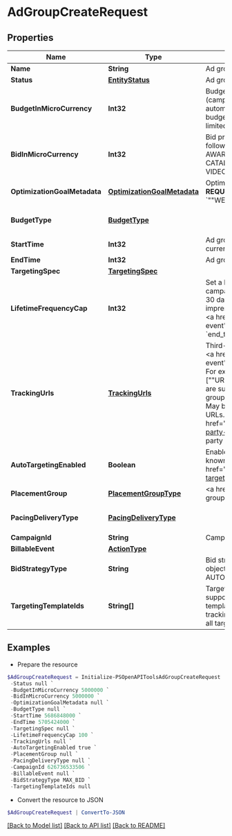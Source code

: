 # AdGroupCreateRequest
## Properties

Name | Type | Description | Notes
------------ | ------------- | ------------- | -------------
**Name** | **String** | Ad group name. | 
**Status** | [**EntityStatus**](EntityStatus.md) | Ad group/entity status. | [optional] 
**BudgetInMicroCurrency** | **Int32** | Budget in micro currency. This field is **REQUIRED** for non-CBO (campaign budget optimization) campaigns.  A CBO campaign automatically generates ad group budgets from its campaign budget to maximize campaign outcome. A CBO campaign is limited to 70 or less ad groups. | [optional] 
**BidInMicroCurrency** | **Int32** | Bid price in micro currency. This field is **REQUIRED** for the following campaign objective_type/billable_event combinations: AWARENESS/IMPRESSION, CONSIDERATION/CLICKTHROUGH, CATALOG_SALES/CLICKTHROUGH, VIDEO_VIEW/VIDEO_V_50_MRC. | [optional] 
**OptimizationGoalMetadata** | [**OptimizationGoalMetadata**](OptimizationGoalMetadata.md) | Optimization goals for objective-based performance campaigns. **REQUIRED** when campaign&#39;s &#x60;objective_type&#x60; is set to &#x60;&quot;&quot;WEB_CONVERSION&quot;&quot;&#x60;. | [optional] 
**BudgetType** | [**BudgetType**](BudgetType.md) |  | [optional] [default to "DAILY"]
**StartTime** | **Int32** | Ad group start time. Unix timestamp in seconds. Defaults to current time. | [optional] 
**EndTime** | **Int32** | Ad group end time. Unix timestamp in seconds. | [optional] 
**TargetingSpec** | [**TargetingSpec**](TargetingSpec.md) |  | [optional] 
**LifetimeFrequencyCap** | **Int32** | Set a limit to the number of times a promoted pin from this campaign can be impressed by a pinner within the past rolling 30 days. Only available for CPM (cost per mille (1000 impressions))  ad groups. A CPM ad group has an IMPRESSION &lt;a href&#x3D;&quot;&quot;/docs/redoc/#section/Billable-event&quot;&quot;&gt;billable_event&lt;/a&gt; value. This field **REQUIRES** the &#x60;end_time&#x60; field. | [optional] 
**TrackingUrls** | [**TrackingUrls**](TrackingUrls.md) | Third-party tracking URLs.&lt;br&gt; JSON object with the format: {&quot;&quot;&lt;a href&#x3D;&quot;&quot;/docs/redoc/#section/Tracking-URL-event&quot;&quot;&gt;Tracking event enum&lt;/a&gt;&quot;&quot;:[URL string array],...}&lt;br&gt; For example: {&quot;&quot;impression&quot;&quot;: [&quot;&quot;URL1&quot;&quot;, &quot;&quot;URL2&quot;&quot;], &quot;&quot;click&quot;&quot;: [&quot;&quot;URL1&quot;&quot;, &quot;&quot;URL2&quot;&quot;, &quot;&quot;URL3&quot;&quot;]}.&lt;br&gt;Up to three tracking URLs are supported for each event type. Tracking URLs set at the ad group or ad level can override those set at the campaign level. May be null. Pass in an empty object - {} - to remove tracking URLs.&lt;br&gt;&lt;br&gt; For more information, see &lt;a href&#x3D;&quot;&quot;https://help.pinterest.com/en/business/article/third-party-and-dynamic-tracking&quot;&quot; target&#x3D;&quot;&quot;_blank&quot;&quot;&gt;Third-party and dynamic tracking&lt;/a&gt;. | [optional] 
**AutoTargetingEnabled** | **Boolean** | Enable auto-targeting for ad group.Default value is True. Also known as &lt;a href&#x3D;&quot;&quot;https://help.pinterest.com/en/business/article/expanded-targeting&quot;&quot; target&#x3D;&quot;&quot;_blank&quot;&quot;&gt;&quot;&quot;expanded targeting&quot;&quot;&lt;/a&gt;. | [optional] 
**PlacementGroup** | [**PlacementGroupType**](PlacementGroupType.md) | &lt;a href&#x3D;&quot;&quot;/docs/redoc/#section/Placement-group&quot;&quot;&gt;Placement group&lt;/a&gt;. | [optional] 
**PacingDeliveryType** | [**PacingDeliveryType**](PacingDeliveryType.md) |  | [optional] [default to "STANDARD"]
**CampaignId** | **String** | Campaign ID of the ad group. | 
**BillableEvent** | [**ActionType**](ActionType.md) |  | 
**BidStrategyType** | **String** | Bid strategy type. For Campaigns with Video Completion objectives, the only supported bid strategy type is AUTOMATIC_BID. | [optional] 
**TargetingTemplateIds** | **String[]** | Targeting template IDs applied to the ad group. We currently only support 1 targeting template per ad group. To use targeting templates, do not set any other targeting fields: targeting_spec, tracking_urls, auto_targeting_enabled, placement_group. To clear all targeting template IDs, set this field to [&#39;0&#39;]. | [optional] 

## Examples

- Prepare the resource
```powershell
$AdGroupCreateRequest = Initialize-PSOpenAPIToolsAdGroupCreateRequest  -Name Ad Group For Pin: 687195905986 `
 -Status null `
 -BudgetInMicroCurrency 5000000 `
 -BidInMicroCurrency 5000000 `
 -OptimizationGoalMetadata null `
 -BudgetType null `
 -StartTime 5686848000 `
 -EndTime 5705424000 `
 -TargetingSpec null `
 -LifetimeFrequencyCap 100 `
 -TrackingUrls null `
 -AutoTargetingEnabled true `
 -PlacementGroup null `
 -PacingDeliveryType null `
 -CampaignId 626736533506 `
 -BillableEvent null `
 -BidStrategyType MAX_BID `
 -TargetingTemplateIds null
```

- Convert the resource to JSON
```powershell
$AdGroupCreateRequest | ConvertTo-JSON
```

[[Back to Model list]](../README.md#documentation-for-models) [[Back to API list]](../README.md#documentation-for-api-endpoints) [[Back to README]](../README.md)

